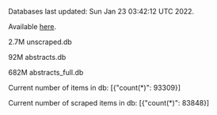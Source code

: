 Databases last updated: Sun Jan 23 03:42:12 UTC 2022. 

Available [here](https://github.com/cbeauhilton/ash-db/releases).

2.7M	unscraped.db

92M	abstracts.db

682M	abstracts_full.db

Current number of items in db:
[{"count(*)": 93309}]

Current number of scraped items in db:
[{"count(*)": 83848}]
